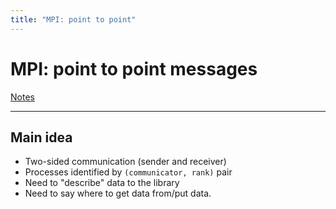 ```yaml
---
title: "MPI: point to point"
---
```


# MPI: point to point messages

[Notes](/phys52015/notes/mpi/point-to-point)

------

## Main idea

- Two-sided communication (sender and receiver)
- Processes identified by `(communicator, rank)` pair
- Need to "describe" data to the library
- Need to say where to get data from/put data.


